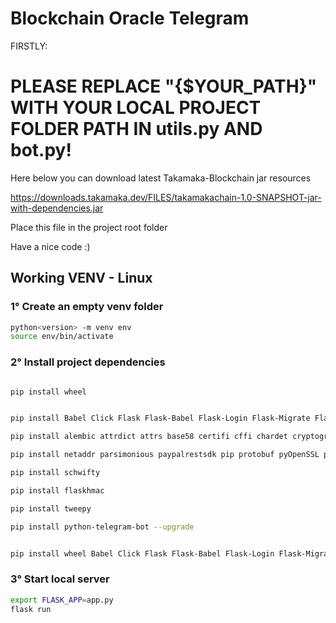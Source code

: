 # Blockchain Oracle Telegram

FIRSTLY:

# PLEASE REPLACE "{$YOUR_PATH}" WITH YOUR LOCAL PROJECT FOLDER PATH IN utils.py AND bot.py!

Here below you can download latest Takamaka-Blockchain jar resources

https://downloads.takamaka.dev/FILES/takamakachain-1.0-SNAPSHOT-jar-with-dependencies.jar

Place this file in the project root folder

Have a nice code :)


## Working VENV - Linux

### 1° Create an empty venv folder
```bash
python<version> -m venv env
source env/bin/activate
```
### 2° Install project dependencies


```bash

pip install wheel

```

```bash

pip install Babel Click Flask Flask-Babel Flask-Login Flask-Migrate Flask-SQLAlchemy Jinja2 Mako MarkupSafe SQLAlchemy Werkzeug

pip install alembic attrdict attrs base58 certifi cffi chardet cryptography cytoolz eth-abi eth-account eth-hash eth-keyfile eth-keys eth-rlp eth-typing eth-utils fpdf hexbytes idna importlib-metadata ipfshttpclient itsdangerous jsonschema lru-dict multiaddr mysql-connector-python 

pip install netaddr parsimonious paypalrestsdk pip protobuf pyOpenSSL pycparser pycryptodome  pyrsistent python-dateutil python-editor pytz requests rlp setuptools six toolz typing-extensions urllib3 varint web3 websockets zipp 

pip install schwifty

pip install flaskhmac

pip install tweepy

pip install python-telegram-bot --upgrade

```


```bash

pip install wheel Babel Click Flask Flask-Babel Flask-Login Flask-Migrate Flask-SQLAlchemy Jinja2 Mako MarkupSafe SQLAlchemy Werkzeug alembic attrdict attrs base58 certifi cffi chardet cryptography cytoolz eth-abi eth-account eth-hash eth-keyfile eth-keys eth-rlp eth-typing eth-utils fpdf hexbytes idna importlib-metadata ipfshttpclient itsdangerous jsonschema lru-dict multiaddr mysql-connector-python netaddr parsimonious paypalrestsdk pip protobuf pyOpenSSL pycparser pycryptodome  pyrsistent python-dateutil python-editor pytz requests rlp setuptools six toolz typing-extensions urllib3 varint web3 websockets zipp schwifty

```


### 3° Start local server
```bash
export FLASK_APP=app.py
flask run
```


